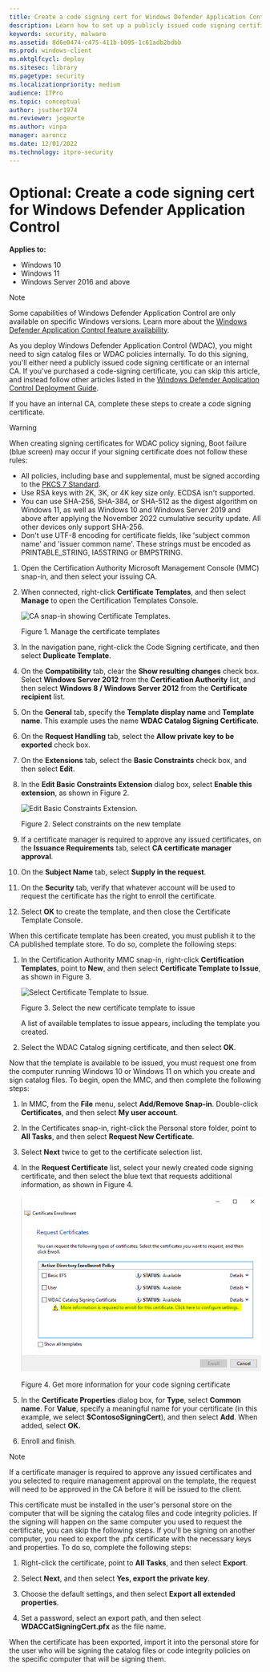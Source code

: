 ```yaml
---
title: Create a code signing cert for Windows Defender Application Control (Windows)
description: Learn how to set up a publicly issued code signing certificate, so you can sign catalog files or WDAC policies internally.
keywords: security, malware
ms.assetid: 8d6e0474-c475-411b-b095-1c61adb2bdbb
ms.prod: windows-client
ms.mktglfcycl: deploy
ms.sitesec: library
ms.pagetype: security
ms.localizationpriority: medium
audience: ITPro
ms.topic: conceptual
author: jsuther1974
ms.reviewer: jogeurte
ms.author: vinpa
manager: aaroncz
ms.date: 12/01/2022
ms.technology: itpro-security
---
```


# Optional: Create a code signing cert for Windows Defender Application Control  

**Applies to:**

- Windows 10
- Windows 11
- Windows Server 2016 and above

>[!NOTE]
>Some capabilities of Windows Defender Application Control are only available on specific Windows versions. Learn more about the [Windows Defender Application Control feature availability](feature-availability.md).

As you deploy Windows Defender Application Control (WDAC), you might need to sign catalog files or WDAC policies internally. To do this signing, you'll either need a publicly issued code signing certificate or an internal CA. If you've purchased a code-signing certificate, you can skip this article, and instead follow other articles listed in the [Windows Defender Application Control Deployment Guide](windows-defender-application-control-deployment-guide.md).

If you have an internal CA, complete these steps to create a code signing certificate.

> [!WARNING]
> When creating signing certificates for WDAC policy signing, Boot failure (blue screen) may occur if your signing certificate does not follow these rules:
>
> - All policies, including base and supplemental, must be signed according to the [PKCS 7 Standard](https://datatracker.ietf.org/doc/html/rfc5652).
> - Use RSA keys with 2K, 3K, or 4K key size only. ECDSA isn't supported.
> - You can use SHA-256, SHA-384, or SHA-512 as the digest algorithm on Windows 11, as well as Windows 10 and Windows Server 2019 and above after applying the November 2022 cumulative security update. All other devices only support SHA-256.
> - Don't use UTF-8 encoding for certificate fields, like 'subject common name' and 'issuer common name'. These strings must be encoded as PRINTABLE_STRING, IA5STRING or BMPSTRING.

1. Open the Certification Authority Microsoft Management Console (MMC) snap-in, and then select your issuing CA.

2. When connected, right-click **Certificate Templates**, and then select **Manage** to open the Certification Templates Console.

    ![CA snap-in showing Certificate Templates.](images/dg-fig27-managecerttemp.png)

    Figure 1. Manage the certificate templates

3. In the navigation pane, right-click the Code Signing certificate, and then select **Duplicate Template**.

4. On the **Compatibility** tab, clear the **Show resulting changes** check box. Select **Windows Server 2012** from the **Certification Authority** list, and then select **Windows 8 / Windows Server 2012** from the **Certificate recipient** list.

5. On the **General** tab, specify the **Template display name** and **Template name**. This example uses the name **WDAC Catalog Signing Certificate**.

6. On the **Request Handling** tab, select the **Allow private key to be exported** check box.

7. On the **Extensions** tab, select the **Basic Constraints** check box, and then select **Edit**.

8. In the **Edit Basic Constraints Extension** dialog box, select **Enable this extension**, as shown in Figure 2.

    ![Edit Basic Constraints Extension.](images/dg-fig29-enableconstraints.png)

    Figure 2. Select constraints on the new template

9. If a certificate manager is required to approve any issued certificates, on the **Issuance Requirements** tab, select **CA certificate manager approval**.

10. On the **Subject Name** tab, select **Supply in the request**.

11. On the **Security** tab, verify that whatever account will be used to request the certificate has the right to enroll the certificate.

12. Select **OK** to create the template, and then close the Certificate Template Console.

When this certificate template has been created, you must publish it to the CA published template store. To do so, complete the following steps:

1. In the Certification Authority MMC snap-in, right-click **Certification Templates**, point to **New**, and then select **Certificate Template to Issue**, as shown in Figure 3.

    ![Select Certificate Template to Issue.](images/dg-fig30-selectnewcert.png)

    Figure 3. Select the new certificate template to issue

    A list of available templates to issue appears, including the template you created.

2. Select the WDAC Catalog signing certificate, and then select **OK**.

Now that the template is available to be issued, you must request one from the computer running Windows 10 or Windows 11 on which you create and sign catalog files. To begin, open the MMC, and then complete the following steps:

1. In MMC, from the **File** menu, select **Add/Remove Snap-in**. Double-click **Certificates**, and then select **My user account**.

2. In the Certificates snap-in, right-click the Personal store folder, point to **All Tasks**, and then select **Request New Certificate**.

3. Select **Next** twice to get to the certificate selection list.

4. In the **Request Certificate** list, select your newly created code signing certificate, and then select the blue text that requests additional information, as shown in Figure 4.

    ![Request Certificates: more information required.](images/dg-fig31-getmoreinfo.png)

    Figure 4. Get more information for your code signing certificate

5. In the **Certificate Properties** dialog box, for **Type**, select **Common name**. For **Value**, specify a meaningful name for your certificate (in this example, we select **$ContosoSigningCert**), and then select **Add**. When added, select **OK.**

6. Enroll and finish.

>[!NOTE]
>If a certificate manager is required to approve any issued certificates and you selected to require management approval on the template, the request will need to be approved in the CA before it will be issued to the client.

This certificate must be installed in the user's personal store on the computer that will be signing the catalog files and code integrity policies. If the signing will happen on the same computer you used to request the certificate, you can skip the following steps. If you'll be signing on another computer, you need to export the .pfx certificate with the necessary keys and properties. To do so, complete the following steps:

1. Right-click the certificate, point to **All Tasks**, and then select **Export**.

2. Select **Next**, and then select **Yes, export the private key**.

3. Choose the default settings, and then select **Export all extended properties**.

4. Set a password, select an export path, and then select **WDACCatSigningCert.pfx** as the file name.

When the certificate has been exported, import it into the personal store for the user who will be signing the catalog files or code integrity policies on the specific computer that will be signing them.
